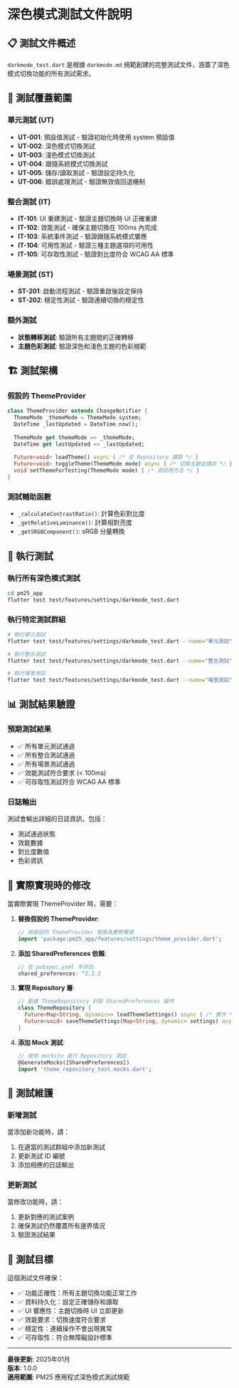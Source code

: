 # 深色模式測試文件說明

## 📋 測試文件概述

`darkmode_test.dart` 是根據 `darkmode.md` 規範創建的完整測試文件，涵蓋了深色模式切換功能的所有測試需求。

## 🎯 測試覆蓋範圍

### 單元測試 (UT)
- **UT-001**: 預設值測試 - 驗證初始化時使用 system 預設值
- **UT-002**: 深色模式切換測試
- **UT-003**: 淺色模式切換測試  
- **UT-004**: 跟隨系統模式切換測試
- **UT-005**: 儲存/讀取測試 - 驗證設定持久化
- **UT-006**: 錯誤處理測試 - 驗證無效值回退機制

### 整合測試 (IT)
- **IT-101**: UI 重建測試 - 驗證主題切換時 UI 正確重建
- **IT-102**: 效能測試 - 確保主題切換在 100ms 內完成
- **IT-103**: 系統事件測試 - 驗證跟隨系統模式響應
- **IT-104**: 可用性測試 - 驗證三種主題選項的可用性
- **IT-105**: 可存取性測試 - 驗證對比度符合 WCAG AA 標準

### 場景測試 (ST)
- **ST-201**: 啟動流程測試 - 驗證重啟後設定保持
- **ST-202**: 穩定性測試 - 驗證連續切換的穩定性

### 額外測試
- **狀態轉移測試**: 驗證所有主題間的正確轉移
- **主題色彩測試**: 驗證深色和淺色主題的色彩規範

## 🏗️ 測試架構

### 假設的 ThemeProvider
```dart
class ThemeProvider extends ChangeNotifier {
  ThemeMode _themeMode = ThemeMode.system;
  DateTime _lastUpdated = DateTime.now();
  
  ThemeMode get themeMode => _themeMode;
  DateTime get lastUpdated => _lastUpdated;
  
  Future<void> loadTheme() async { /* 從 Repository 讀取 */ }
  Future<void> toggleTheme(ThemeMode mode) async { /* 切換主題並儲存 */ }
  void setThemeForTesting(ThemeMode mode) { /* 測試用方法 */ }
}
```

### 測試輔助函數
- `_calculateContrastRatio()`: 計算色彩對比度
- `_getRelativeLuminance()`: 計算相對亮度
- `_getSRGBComponent()`: sRGB 分量轉換

## 🚀 執行測試

### 執行所有深色模式測試
```bash
cd pm25_app
flutter test test/features/settings/darkmode_test.dart
```

### 執行特定測試群組
```bash
# 執行單元測試
flutter test test/features/settings/darkmode_test.dart --name="單元測試"

# 執行整合測試
flutter test test/features/settings/darkmode_test.dart --name="整合測試"

# 執行場景測試
flutter test test/features/settings/darkmode_test.dart --name="場景測試"
```

## 📊 測試結果驗證

### 預期測試結果
- ✅ 所有單元測試通過
- ✅ 所有整合測試通過
- ✅ 所有場景測試通過
- ✅ 效能測試符合要求 (< 100ms)
- ✅ 可存取性測試符合 WCAG AA 標準

### 日誌輸出
測試會輸出詳細的日誌資訊，包括：
- 測試通過狀態
- 效能數據
- 對比度數值
- 色彩資訊

## 🔧 實際實現時的修改

當實際實現 ThemeProvider 時，需要：

1. **替換假設的 ThemeProvider**:
   ```dart
   // 將假設的 ThemeProvider 替換為實際實現
   import 'package:pm25_app/features/settings/theme_provider.dart';
   ```

2. **添加 SharedPreferences 依賴**:
   ```dart
   // 在 pubspec.yaml 中添加
   shared_preferences: ^2.2.2
   ```

3. **實現 Repository 層**:
   ```dart
   // 創建 ThemeRepository 封裝 SharedPreferences 操作
   class ThemeRepository {
     Future<Map<String, dynamic>> loadThemeSettings() async { /* 實作 */ }
     Future<void> saveThemeSettings(Map<String, dynamic> settings) async { /* 實作 */ }
   }
   ```

4. **添加 Mock 測試**:
   ```dart
   // 使用 mockito 進行 Repository 測試
   @GenerateMocks([SharedPreferences])
   import 'theme_repository_test.mocks.dart';
   ```

## 📝 測試維護

### 新增測試
當添加新功能時，請：
1. 在適當的測試群組中添加新測試
2. 更新測試 ID 編號
3. 添加相應的日誌輸出

### 更新測試
當修改功能時，請：
1. 更新對應的測試案例
2. 確保測試仍然覆蓋所有邊界情況
3. 驗證測試結果

## 🎯 測試目標

這個測試文件確保：
- ✅ 功能正確性：所有主題切換功能正常工作
- ✅ 資料持久化：設定正確儲存和讀取
- ✅ UI 響應性：主題切換時 UI 立即更新
- ✅ 效能要求：切換速度符合要求
- ✅ 穩定性：連續操作不會出現異常
- ✅ 可存取性：符合無障礙設計標準

---

**最後更新**: 2025年01月  
**版本**: 1.0.0  
**適用範圍**: PM25 應用程式深色模式測試規範 